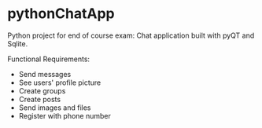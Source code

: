 # pythonChatApp
Python project for end of course exam: Chat application built with pyQT and Sqlite.

Functional Requirements:

* Send messages
* See users' profile picture
* Create groups
* Create posts
* Send images and files
* Register with phone number


